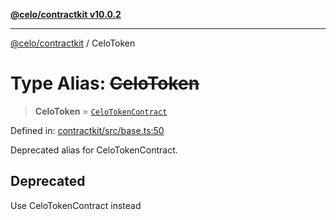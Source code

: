 [**@celo/contractkit v10.0.2**](../README.md)

***

[@celo/contractkit](../globals.md) / CeloToken

# Type Alias: ~~CeloToken~~

> **CeloToken** = [`CeloTokenContract`](CeloTokenContract.md)

Defined in: [contractkit/src/base.ts:50](https://github.com/celo-org/developer-tooling/blob/master/packages/sdk/contractkit/src/base.ts#L50)

Deprecated alias for CeloTokenContract.

## Deprecated

Use CeloTokenContract instead
